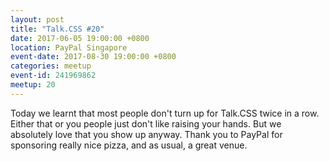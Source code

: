 ```yaml
---
layout: post
title: "Talk.CSS #20"
date: 2017-06-05 19:00:00 +0800
location: PayPal Singapore
event-date: 2017-08-30 19:00:00 +0800
categories: meetup
event-id: 241969862
meetup: 20
---
```

Today we learnt that most people don't turn up for Talk.CSS twice in a row. Either that or you people just don't like raising your hands. But we absolutely love that you show up anyway. Thank you to PayPal for sponsoring really nice pizza, and as usual, a great venue.
